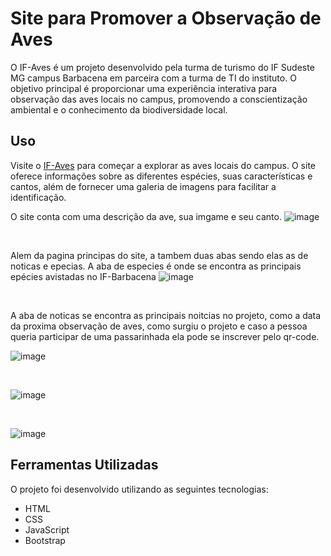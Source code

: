 # Site para Promover a Observação de Aves
O IF-Aves é um projeto desenvolvido pela turma de turismo do IF Sudeste MG campus Barbacena em parceira com a turma de TI do instituto. O objetivo principal é proporcionar uma experiência interativa para observação
das aves locais no campus, promovendo a conscientização ambiental e o conhecimento da biodiversidade local.

## Uso
Visite o [IF-Aves](https://gabrielbarbosaafo.github.io/Site_IF_AVES/) para começar a explorar as aves locais do campus. O site oferece informações sobre as diferentes espécies, suas características e cantos, além de fornecer uma galeria de imagens para facilitar a identificação.

O site conta com uma descrição da ave, sua imgame e seu canto.
![image](https://github.com/GabrielBarbosaAfo/Site_IF_AVES/assets/112981494/84f39053-09ab-475f-8fd6-a5cf16338827)

<br>

Alem da pagina principas do site, a tambem duas abas sendo elas as de noticas e epecias.
A aba de especies é onde se encontra as principais epécies avistadas no IF-Barbacena
![image](https://github.com/GabrielBarbosaAfo/Site_IF_AVES/assets/112981494/cc25eebe-08fa-4506-9c87-df2abb8b049e)

<br>

A aba de noticas se encontra as principais noitcias no projeto, como a data da proxima observação de aves, como surgiu o projeto e caso a pessoa queria participar de uma passarinhada ela pode se inscrever pelo qr-code.

![image](https://github.com/GabrielBarbosaAfo/Site_IF_AVES/assets/112981494/2b7c44a0-0ef1-4ffb-8460-1940e572cf2e)

<br>

![image](https://github.com/GabrielBarbosaAfo/Site_IF_AVES/assets/112981494/8f496d37-7d91-42d2-b308-1ae259df0a37)

<br>

![image](https://github.com/GabrielBarbosaAfo/Site_IF_AVES/assets/112981494/24b9f76d-c09f-4925-898e-a46dddc57d05)

## Ferramentas Utilizadas
O projeto foi desenvolvido utilizando as seguintes tecnologias:
- HTML
- CSS
- JavaScript
- Bootstrap

